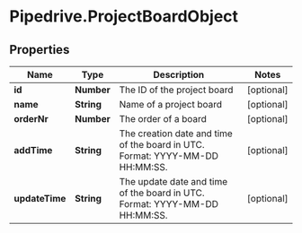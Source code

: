 # Pipedrive.ProjectBoardObject

## Properties

Name | Type | Description | Notes
------------ | ------------- | ------------- | -------------
**id** | **Number** | The ID of the project board | [optional] 
**name** | **String** | Name of a project board | [optional] 
**orderNr** | **Number** | The order of a board | [optional] 
**addTime** | **String** | The creation date and time of the board in UTC. Format: YYYY-MM-DD HH:MM:SS. | [optional] 
**updateTime** | **String** | The update date and time of the board in UTC. Format: YYYY-MM-DD HH:MM:SS. | [optional] 


